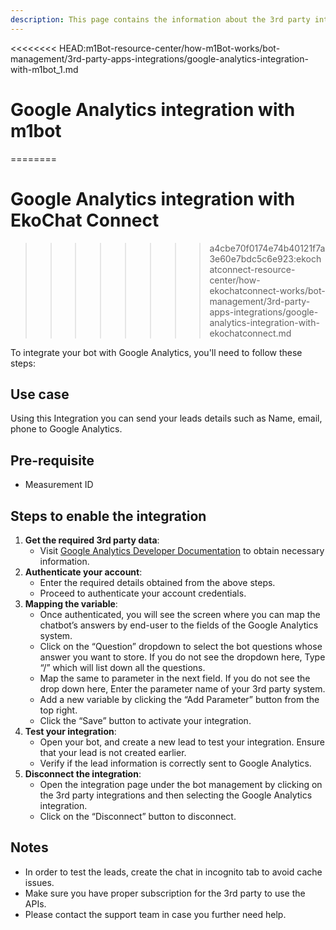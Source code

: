 ```yaml
---
description: This page contains the information about the 3rd party integrations.
---
```


<<<<<<<< HEAD:m1Bot-resource-center/how-m1Bot-works/bot-management/3rd-party-apps-integrations/google-analytics-integration-with-m1bot_1.md
# Google Analytics integration with m1bot
========
# Google Analytics integration with EkoChat Connect
>>>>>>>> a4cbe70f0174e74b40121f7a3e60e7bdc5c6e923:ekochatconnect-resource-center/how-ekochatconnect-works/bot-management/3rd-party-apps-integrations/google-analytics-integration-with-ekochatconnect.md

To integrate your bot with Google Analytics, you'll need to follow these steps:

## Use case

Using this Integration you can send your leads details such as Name, email, phone to Google Analytics.

## Pre-requisite

* Measurement ID

## Steps to enable the integration

1. **Get the required 3rd party data**:
   * Visit [Google Analytics Developer Documentation](https://developers.google.com/analytics/devguides/reporting/data/v1/quickstart-client-libraries) to obtain necessary information.
2. **Authenticate your account**:
   * Enter the required details obtained from the above steps.
   * Proceed to authenticate your account credentials.
3. **Mapping the variable**:
   * Once authenticated, you will see the screen where you can map the chatbot’s answers by end-user to the fields of the Google Analytics system.
   * Click on the “Question” dropdown to select the bot questions whose answer you want to store. If you do not see the dropdown here, Type “/” which will list down all the questions.
   * Map the same to parameter in the next field. If you do not see the drop down here, Enter the parameter name of your 3rd party system.
   * Add a new variable by clicking the “Add Parameter” button from the top right.
   * Click the “Save” button to activate your integration.
4. **Test your integration**:
   * Open your bot, and create a new lead to test your integration. Ensure that your lead is not created earlier.
   * Verify if the lead information is correctly sent to Google Analytics.
5. **Disconnect the integration**:
   * Open the integration page under the bot management by clicking on the 3rd party integrations and then selecting the Google Analytics integration.
   * Click on the “Disconnect” button to disconnect.

## Notes

* In order to test the leads, create the chat in incognito tab to avoid cache issues.
* Make sure you have proper subscription for the 3rd party to use the APIs.
* Please contact the support team in case you further need help.
